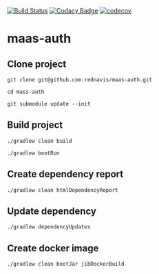 [![Build Status](https://travis-ci.com/rednavis/maas-auth.svg?branch=master)](https://travis-ci.com/rednavis/maas-auth)
[![Codacy Badge](https://api.codacy.com/project/badge/Grade/fa83a31b0342405abde873124f3b3074)](https://www.codacy.com/gh/rednavis/maas-auth?utm_source=github.com&amp;utm_medium=referral&amp;utm_content=rednavis/maas-auth&amp;utm_campaign=Badge_Grade)
[![codecov](https://codecov.io/gh/rednavis/maas-auth/branch/master/graph/badge.svg)](https://codecov.io/gh/rednavis/maas-auth)

# maas-auth

## Clone project

`git clone git@github.com:rednavis/maas-auth.git`

`cd mass-auth`

`git submodule update --init`

## Build project

`./gradlew clean build`

`./gradlew bootRun`

## Create dependency report

`./gradlew clean htmlDependencyReport`

## Update dependency

`./gradlew dependencyUpdates`

## Create docker image

`./gradlew clean bootJar jibDockerBuild`